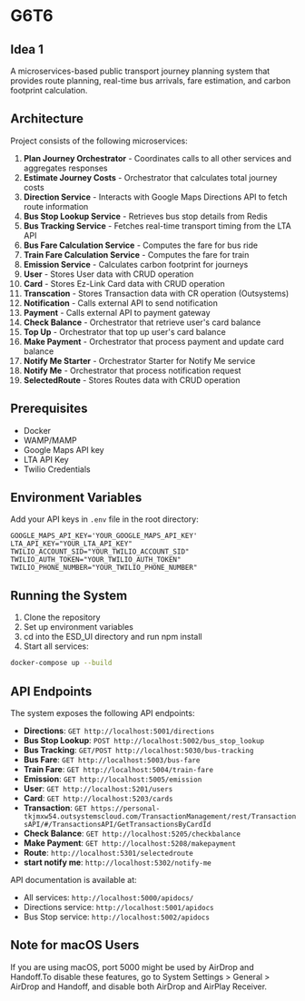# G6T6

## Idea 1

A microservices-based public transport journey planning system that provides route planning, real-time bus arrivals, fare estimation, and carbon footprint calculation.

## Architecture

Project consists of the following microservices:

1. **Plan Journey Orchestrator** - Coordinates calls to all other services and aggregates responses
2. **Estimate Journey Costs** - Orchestrator that calculates total journey costs
3. **Direction Service** - Interacts with Google Maps Directions API to fetch route information
4. **Bus Stop Lookup Service** - Retrieves bus stop details from Redis
5. **Bus Tracking Service** - Fetches real-time transport timing from the LTA API
6. **Bus Fare Calculation Service** - Computes the fare for bus ride
7. **Train Fare Calculation Service** - Computes the fare for train
8. **Emission Service** - Calculates carbon footprint for journeys
8. **User** - Stores User data with CRUD operation
9. **Card** - Stores Ez-Link Card data with CRUD operation
10. **Transcation** - Stores Transaction data with CR operation (Outsystems)
11. **Notification** - Calls external API to send notification
12. **Payment** - Calls external API to payment gateway
13. **Check Balance** - Orchestrator that retrieve user's card balance
14. **Top Up** - Orchestrator that top up user's card balance
15. **Make Payment** - Orchestrator that process payment and update card balance
16. **Notify Me Starter** - Orchestrator Starter for Notify Me service
17. **Notify Me** - Orchestrator that process notification request
18. **SelectedRoute** - Stores Routes data with CRUD operation




## Prerequisites

- Docker
- WAMP/MAMP
- Google Maps API key
- LTA API Key
- Twilio Credentials

## Environment Variables

Add your API keys in `.env` file in the root directory:

```
GOOGLE_MAPS_API_KEY='YOUR_GOOGLE_MAPS_API_KEY'
LTA_API_KEY="YOUR_LTA_API_KEY"
TWILIO_ACCOUNT_SID="YOUR_TWILIO_ACCOUNT_SID"
TWILIO_AUTH_TOKEN="YOUR_TWILIO_AUTH_TOKEN"
TWILIO_PHONE_NUMBER="YOUR_TWILIO_PHONE_NUMBER"
```

## Running the System

1. Clone the repository
2. Set up environment variables
3. cd into the ESD_UI directory and run npm install 
4. Start all services:

```bash
docker-compose up --build
```


## API Endpoints

The system exposes the following API endpoints:

- **Directions**: `GET http://localhost:5001/directions`
- **Bus Stop Lookup**: `POST http://localhost:5002/bus_stop_lookup`
- **Bus Tracking**: `GET/POST http://localhost:5030/bus-tracking`
- **Bus Fare**: `GET http://localhost:5003/bus-fare`
- **Train Fare**: `GET http://localhost:5004/train-fare`
- **Emission**: `GET http://localhost:5005/emission`
- **User**: `GET http://localhost:5201/users`
- **Card**: `GET http://localhost:5203/cards`
- **Transaction**: `GET https://personal-tkjmxw54.outsystemscloud.com/TransactionManagement/rest/TransactionsAPI/#/TransactionsAPI/GetTransactionsByCardId`
- **Check Balance**: `GET http://localhost:5205/checkbalance`
- **Make Payment**: `GET http://localhost:5208/makepayment`
- **Route**: `http://localhost:5301/selectedroute`
- **start notify me**: `http://localhost:5302/notify-me`

API documentation is available at:
- All services: `http://localhost:5000/apidocs/`
- Directions service: `http://localhost:5001/apidocs`
- Bus Stop service: `http://localhost:5002/apidocs`

## Note for macOS Users
If you are using macOS, port 5000 might be used by AirDrop and Handoff.To disable these features, go to System Settings > General > AirDrop and Handoff, and disable both AirDrop and AirPlay Receiver.
